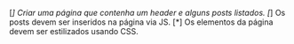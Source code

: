 [*] Criar uma página que contenha um header e alguns posts listados.
[*] Os posts devem ser inseridos na página via JS.
[*] Os elementos da página devem ser estilizados usando CSS.